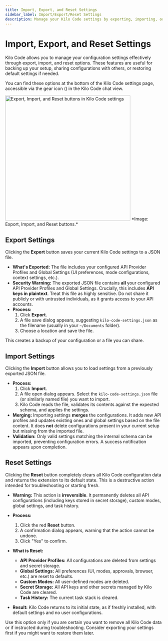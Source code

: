 ```yaml
---
title: Import, Export, and Reset Settings
sidebar_label: Import/Export/Reset Settings
description: Manage your Kilo Code settings by exporting, importing, or resetting them to defaults.
---
```


# Import, Export, and Reset Settings

Kilo Code allows you to manage your configuration settings effectively through export, import, and reset options. These features are useful for backing up your setup, sharing configurations with others, or restoring default settings if needed.

You can find these options at the bottom of the Kilo Code settings page, accessible via the gear icon (<i class="codicon codicon-gear"></i>) in the Kilo Code chat view.

<img src="/img/settings-management/settings-management.png" alt="Export, Import, and Reset buttons in Kilo Code settings" width="400" />
*Image: Export, Import, and Reset buttons.*

## Export Settings

Clicking the **Export** button saves your current Kilo Code settings to a JSON file.

*   **What's Exported:** The file includes your configured API Provider Profiles and Global Settings (UI preferences, mode configurations, context settings, etc.).
*   **Security Warning:** The exported JSON file contains **all** your configured API Provider Profiles and Global Settings. Crucially, this includes **API keys in plaintext**. Treat this file as highly sensitive. Do not share it publicly or with untrusted individuals, as it grants access to your API accounts.
*   **Process:**
    1.  Click **Export**.
    2.  A file save dialog appears, suggesting `kilo-code-settings.json` as the filename (usually in your `~/Documents` folder).
    3.  Choose a location and save the file.

This creates a backup of your configuration or a file you can share.

## Import Settings

Clicking the **Import** button allows you to load settings from a previously exported JSON file.

*   **Process:**
    1.  Click **Import**.
    2.  A file open dialog appears. Select the `kilo-code-settings.json` file (or similarly named file) you want to import.
    3.  Kilo Code reads the file, validates its contents against the expected schema, and applies the settings.
*   **Merging:** Importing settings **merges** the configurations. It adds new API profiles and updates existing ones and global settings based on the file content. It does **not** delete configurations present in your current setup but missing from the imported file.
*   **Validation:** Only valid settings matching the internal schema can be imported, preventing configuration errors. A success notification appears upon completion.

## Reset Settings

Clicking the **Reset** button completely clears all Kilo Code configuration data and returns the extension to its default state. This is a destructive action intended for troubleshooting or starting fresh.

*   **Warning:** This action is **irreversible**. It permanently deletes all API configurations (including keys stored in secret storage), custom modes, global settings, and task history.

*   **Process:**
    1.  Click the red **Reset** button.
    2.  A confirmation dialog appears, warning that the action cannot be undone.
    3.  Click "Yes" to confirm.

*   **What is Reset:**
    *   **API Provider Profiles:** All configurations are deleted from settings and secret storage.
    *   **Global Settings:** All preferences (UI, modes, approvals, browser, etc.) are reset to defaults.
    *   **Custom Modes:** All user-defined modes are deleted.
    *   **Secret Storage:** All API keys and other secrets managed by Kilo Code are cleared.
    *   **Task History:** The current task stack is cleared.

*   **Result:** Kilo Code returns to its initial state, as if freshly installed, with default settings and no user configurations.

Use this option only if you are certain you want to remove all Kilo Code data or if instructed during troubleshooting. Consider exporting your settings first if you might want to restore them later.